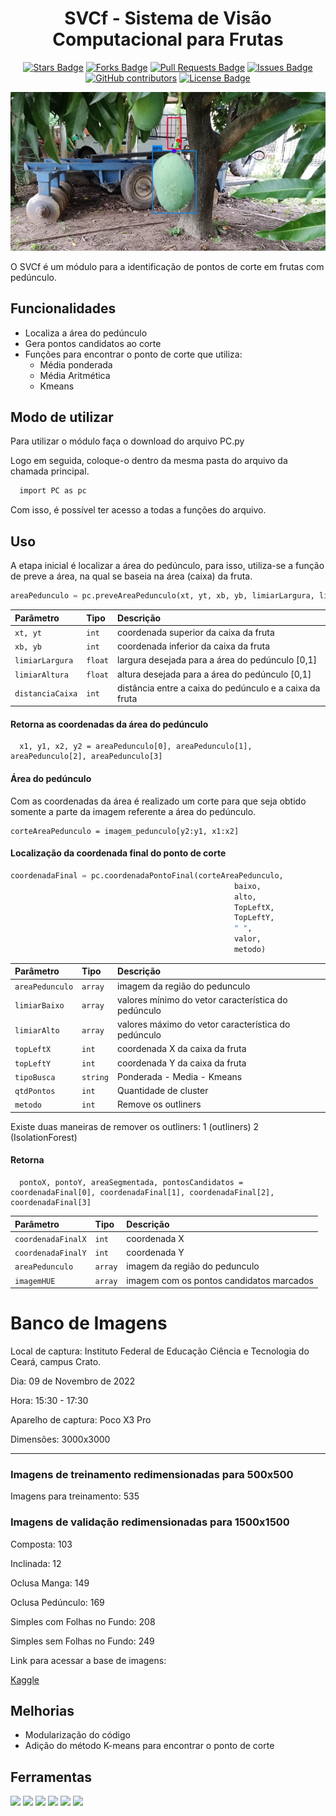<h1 align="center"> SVCf - Sistema de Visão Computacional para Frutas</h1>

<div align="center">

<a href="https://github.com/AndreAlbu/SVCf/stargazers"><img src="https://img.shields.io/github/stars/AndreAlbu/SVCf" alt="Stars Badge"/></a>
<a href="https://github.com/AndreAlbu/SVCf/network/members"><img src="https://img.shields.io/github/forks/AndreAlbu/SVCf" alt="Forks Badge"/></a>
<a href="https://github.com/AndreAlbu/SVCf/pulls"><img src="https://img.shields.io/github/issues-pr/AndreAlbu/SVCf" alt="Pull Requests Badge"/></a>
<a href="https://github.com/AndreAlbu/SVCf/awesome-githttps://github.com/AndreAlbu/SVCf/hub-profile-readme/issues"><img src="https://img.shields.io/github/issues/AndreAlbu/SVCf" alt="Issues Badge"/></a>
<a href="https://github.com/AndreAlbu/SVCf/graphs/contributors"><img alt="GitHub contributors" src="https://img.shields.io/github/contributors/AndreAlbu/SVCf?color=2b9348"></a>
<a href="https://github.com/AndreAlbu/SVCf/blob/master/LICENSE"><img src="https://img.shields.io/github/license/AndreAlbu/SVCf?color=2b9348" alt="License Badge"/></a>

<img alt="Exemplo da Aplicação" src="/img_banner.jpg">

</div>



O SVCf é um módulo para a identificação de pontos de corte em frutas
com pedúnculo.

## Funcionalidades

- Localiza a área do pedúnculo
- Gera pontos candidatos ao corte 
- Funções para encontrar o ponto de corte que utiliza:
  - Média ponderada
  - Média Aritmética 
  - Kmeans
  
## Modo de utilizar

Para utilizar o módulo faça o download do arquivo PC.py

Logo em seguida, coloque-o dentro da mesma pasta do arquivo da chamada principal.

```bash
  import PC as pc
```
Com isso, é possível ter acesso a todas a funções do arquivo.

## Uso

A etapa inicial é localizar a área do pedúnculo, para isso, utiliza-se a função de preve a área, na qual se baseia na área (caixa) da fruta.

```python
areaPedunculo = pc.preveAreaPedunculo(xt, yt, xb, yb, limiarLargura, limiarAltura, distanciaCaixa)
```

| Parâmetro   | Tipo       | Descrição                           |
| :---------- | :--------- | :---------------------------------- |
| `xt, yt` | `int` | coordenada superior da caixa da fruta |
| `xb, yb` | `int` | coordenada inferior da caixa da fruta |
| `limiarLargura` | `float` |largura desejada para a área do pedúnculo [0,1] |
| `limiarAltura` | `float` | altura desejada para a área do pedúnculo [0,1] |
| `distanciaCaixa` | `int` | distância entre a caixa do pedúnculo e a caixa da fruta |

#### Retorna as coordenadas da área do pedúnculo

```
  x1, y1, x2, y2 = areaPedunculo[0], areaPedunculo[1], areaPedunculo[2], areaPedunculo[3]
```

#### Área do pedúnculo

Com as coordenadas da área é realizado um corte para que seja obtido somente a parte da imagem referente a área do pedúnculo.

```
corteAreaPedunculo = imagem_pedunculo[y2:y1, x1:x2]
```

#### Localização da coordenada final do ponto de corte

```python
coordenadaFinal = pc.coordenadaPontoFinal(corteAreaPedunculo,
                                                  baixo,
                                                  alto,
                                                  TopLeftX, 
                                                  TopLeftY, 
                                                  " ", 
                                                  valor,
                                                  metodo)
```

| Parâmetro   | Tipo       | Descrição                           |
| :---------- | :--------- | :---------------------------------- |
| `areaPedunculo` | `array` | imagem da região do pedunculo |
| `limiarBaixo` | `array` | valores mínimo do vetor característica do pedúnculo |
| `limiarAlto` | `array` | valores máximo do vetor característica do pedúnculo |
| `topLeftX` | `int` | coordenada X da caixa da fruta |
| `topLeftY` | `int` | coordenada Y da caixa da fruta |
| `tipoBusca` | `string` | Ponderada - Media - Kmeans |
| `qtdPontos` | `int` | Quantidade de cluster  |
| `metodo` | `int` | Remove os outliners  |

Existe duas maneiras de remover os outliners: 1 (outliners) 2 (IsolationForest)

#### Retorna

```
  pontoX, pontoY, areaSegmentada, pontosCandidatos = coordenadaFinal[0], coordenadaFinal[1], coordenadaFinal[2], coordenadaFinal[3]
```

| Parâmetro   | Tipo       | Descrição                                   |
| :---------- | :--------- | :------------------------------------------ |
| `coordenadaFinalX` | `int` | coordenada X |
| `coordenadaFinalY` | `int` | coordenada Y |
| `areaPedunculo` | `array` | imagem da região do pedunculo |
| `imagemHUE` | `array` | imagem com os pontos candidatos marcados |


# Banco de Imagens

Local de captura: Instituto Federal de Educação Ciência e Tecnologia do Ceará, campus Crato. 

Dia: 09 de Novembro de 2022

Hora: 15:30 - 17:30

Aparelho de captura: Poco X3 Pro

Dimensões: 3000x3000

**************
### Imagens de treinamento redimensionadas para 500x500
Imagens para treinamento: 535

### Imagens de validação redimensionadas para 1500x1500

Composta: 103

Inclinada: 12

Oclusa Manga: 149

Oclusa Pedúnculo: 169

Simples com Folhas no Fundo: 208

Simples sem Folhas no Fundo: 249
 

Link para acessar a base de imagens: 

[Kaggle](https://www.kaggle.com/datasets/andreifce/recognition-mango)

## Melhorias

- Modularização do código
- Adição do método K-means para encontrar o ponto de corte

## Ferramentas

<img src="https://img.shields.io/badge/Opencv-8b1df2?style=for-the-badge&logo=Opencv&logoColor=white"/> <img src="https://img.shields.io/badge/Python-3776AB?style=for-the-badge&logo=python&logoColor=white"/> <img src="https://img.shields.io/badge/jupyter-%23FA0F00.svg?style=for-the-badge&logo=jupyter&logoColor=white"/>
<img src="https://img.shields.io/badge/TensorFlow-%23FF6F00.svg?style=for-the-badge&logo=TensorFlow&logoColor=white"/> <img src="https://img.shields.io/badge/numpy-%23013243.svg?style=for-the-badge&logo=numpy&logoColor=white"/> <img src="https://img.shields.io/badge/SciPy-%230C55A5.svg?style=for-the-badge&logo=scipy&logoColor=%white"/>
